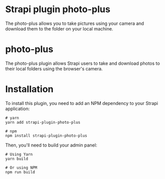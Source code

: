 # Strapi plugin photo-plus

The photo-plus allows you to take pictures using your camera and download them to the folder on your local machine.
# photo-plus

The photo-plus plugin allows Strapi users to take and download photos to their local folders using the browser's camera.

# Installation

To install this plugin, you need to add an NPM dependency to your Strapi application:

```
# yarn
yarn add strapi-plugin-photo-plus

# npm
npm install strapi-plugin-photo-plus
```

Then, you'll need to build your admin panel:
```
# Using Yarn
yarn build

# Or using NPM
npm run build
```
